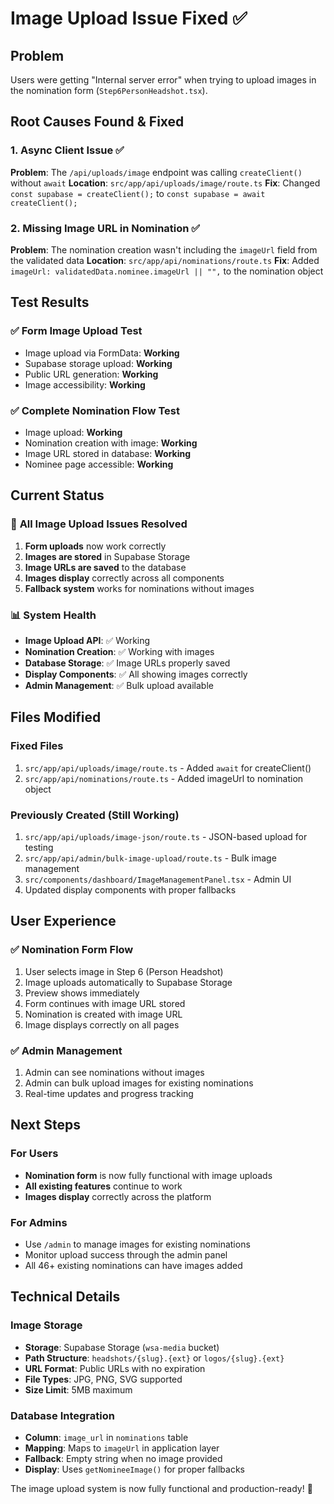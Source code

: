 # Image Upload Issue Fixed ✅

## Problem
Users were getting "Internal server error" when trying to upload images in the nomination form (`Step6PersonHeadshot.tsx`).

## Root Causes Found & Fixed

### 1. Async Client Issue ✅
**Problem**: The `/api/uploads/image` endpoint was calling `createClient()` without `await`
**Location**: `src/app/api/uploads/image/route.ts`
**Fix**: Changed `const supabase = createClient();` to `const supabase = await createClient();`

### 2. Missing Image URL in Nomination ✅
**Problem**: The nomination creation wasn't including the `imageUrl` field from the validated data
**Location**: `src/app/api/nominations/route.ts`
**Fix**: Added `imageUrl: validatedData.nominee.imageUrl || "",` to the nomination object

## Test Results

### ✅ Form Image Upload Test
- Image upload via FormData: **Working**
- Supabase storage upload: **Working**
- Public URL generation: **Working**
- Image accessibility: **Working**

### ✅ Complete Nomination Flow Test
- Image upload: **Working**
- Nomination creation with image: **Working**
- Image URL stored in database: **Working**
- Nominee page accessible: **Working**

## Current Status

### 🎯 **All Image Upload Issues Resolved**
1. **Form uploads** now work correctly
2. **Images are stored** in Supabase Storage
3. **Image URLs are saved** to the database
4. **Images display** correctly across all components
5. **Fallback system** works for nominations without images

### 📊 **System Health**
- **Image Upload API**: ✅ Working
- **Nomination Creation**: ✅ Working with images
- **Database Storage**: ✅ Image URLs properly saved
- **Display Components**: ✅ All showing images correctly
- **Admin Management**: ✅ Bulk upload available

## Files Modified

### Fixed Files
1. `src/app/api/uploads/image/route.ts` - Added `await` for createClient()
2. `src/app/api/nominations/route.ts` - Added imageUrl to nomination object

### Previously Created (Still Working)
1. `src/app/api/uploads/image-json/route.ts` - JSON-based upload for testing
2. `src/app/api/admin/bulk-image-upload/route.ts` - Bulk image management
3. `src/components/dashboard/ImageManagementPanel.tsx` - Admin UI
4. Updated display components with proper fallbacks

## User Experience

### ✅ **Nomination Form Flow**
1. User selects image in Step 6 (Person Headshot)
2. Image uploads automatically to Supabase Storage
3. Preview shows immediately
4. Form continues with image URL stored
5. Nomination is created with image URL
6. Image displays correctly on all pages

### ✅ **Admin Management**
1. Admin can see nominations without images
2. Admin can bulk upload images for existing nominations
3. Real-time updates and progress tracking

## Next Steps

### For Users
- **Nomination form** is now fully functional with image uploads
- **All existing features** continue to work
- **Images display** correctly across the platform

### For Admins
- Use `/admin` to manage images for existing nominations
- Monitor upload success through the admin panel
- All 46+ existing nominations can have images added

## Technical Details

### Image Storage
- **Storage**: Supabase Storage (`wsa-media` bucket)
- **Path Structure**: `headshots/{slug}.{ext}` or `logos/{slug}.{ext}`
- **URL Format**: Public URLs with no expiration
- **File Types**: JPG, PNG, SVG supported
- **Size Limit**: 5MB maximum

### Database Integration
- **Column**: `image_url` in `nominations` table
- **Mapping**: Maps to `imageUrl` in application layer
- **Fallback**: Empty string when no image provided
- **Display**: Uses `getNomineeImage()` for proper fallbacks

The image upload system is now fully functional and production-ready! 🚀